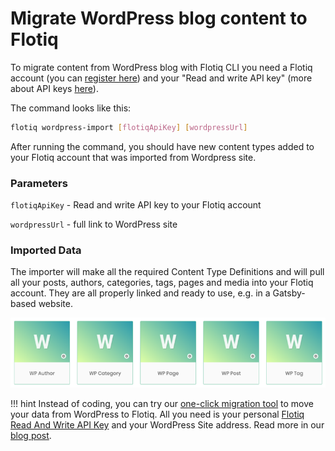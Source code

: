 # Migrate WordPress blog content to Flotiq

To migrate content from WordPress blog with Flotiq CLI you need a Flotiq account (you can [register here](http://editor.flotiq.com/register.html)) and your "Read and write API key" (more about API keys [here](../API/index.md)).

The command looks like this:

```bash
flotiq wordpress-import [flotiqApiKey] [wordpressUrl]
```

After running the command, you should have new content types added to your Flotiq account that was imported from Wordpress site.

### Parameters

`flotiqApiKey` - Read and write API key to your Flotiq account

`wordpressUrl` - full link to WordPress site

### Imported Data

The importer will make all the required Content Type Definitions and will pull all your posts, authors, categories, tags, pages and media into your Flotiq account. They are all properly linked and ready to use, e.g. in a Gatsby-based website. 

![](images/wordpress-content-types.png)


!!! hint
    Instead of coding, you can try our [one-click migration tool](https://flotiq.com/services/migrate-wordpress-to-flotiq-headless-cms/) to move your data from WordPress to Flotiq.
    All you need is your personal [Flotiq Read And Write API Key](http://flotiq.com/docs/API/#application-api-keys) and your WordPress Site address.
    Read more in our [blog post](https://flotiq.com/blog/migrate-wordpress-to-flotiq-headless-cms).

